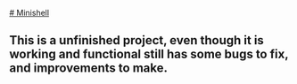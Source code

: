 [# Minishell](https://github.com/0bvim/42-project-badges/blob/main/covers/cover-minishell-bonus.png?raw=true)

## This is a unfinished project, even though it is working and functional still has some bugs to fix, and improvements to make.



